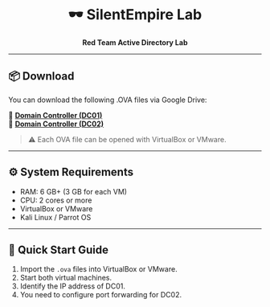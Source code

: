 <h1 align="center">🕶️ SilentEmpire Lab</h1>
<p align="center">
  <b>Red Team Active Directory Lab</b> 
</p>

---

## 📦 Download

You can download the following .OVA files via Google Drive:

🔗 **[Domain Controller (DC01)](https://drive.google.com/your-marketpulse-dc01-url)**  
🔗 **[Domain Controller (DC02)](https://drive.google.com/file/d/17-Y0vgQqDl-tc-H0PhQrHnBslnyl0uXq/view?usp=sharing)**

> ⚠️ Each OVA file can be opened with VirtualBox or VMware.

---

## ⚙ System Requirements

- RAM: 6 GB+ (3 GB for each VM)
- CPU: 2 cores or more
- VirtualBox or VMware
- Kali Linux / Parrot OS

---

## 🚀 Quick Start Guide

1. Import the `.ova` files into VirtualBox or VMware.
2. Start both virtual machines.
3. Identify the IP address of DC01.
4. You need to configure port forwarding for DC02.
